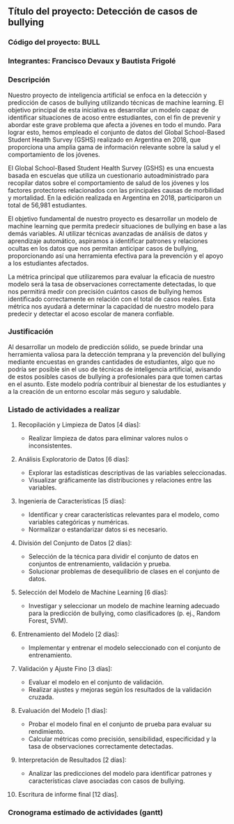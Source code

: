 ## Título del proyecto: Detección de casos de bullying

### Código del proyecto: BULL

### Integrantes: Francisco Devaux y Bautista Frigolé

### Descripción

Nuestro proyecto de inteligencia artificial se enfoca en la detección y predicción de casos de bullying utilizando técnicas de machine learning. El objetivo principal de esta iniciativa es desarrollar un modelo capaz de identificar situaciones de acoso entre estudiantes, con el fin de prevenir y abordar este grave problema que afecta a jóvenes en todo el mundo. Para lograr esto, hemos empleado el conjunto de datos del Global School-Based Student Health Survey (GSHS) realizado en Argentina en 2018, que proporciona una amplia gama de información relevante sobre la salud y el comportamiento de los jóvenes.

El Global School-Based Student Health Survey (GSHS) es una encuesta basada en escuelas que utiliza un cuestionario autoadministrado para recopilar datos sobre el comportamiento de salud de los jóvenes y los factores protectores relacionados con las principales causas de morbilidad y mortalidad. En la edición realizada en Argentina en 2018, participaron un total de 56,981 estudiantes.

El objetivo fundamental de nuestro proyecto es desarrollar un modelo de machine learning que permita predecir situaciones de bullying en base a las demás variables. Al utilizar técnicas avanzadas de análisis de datos y aprendizaje automático, aspiramos a identificar patrones y relaciones ocultas en los datos que nos permitan anticipar casos de bullying, proporcionando así una herramienta efectiva para la prevención y el apoyo a los estudiantes afectados.

La métrica principal que utilizaremos para evaluar la eficacia de nuestro modelo será la tasa de observaciones correctamente detectadas, lo que nos permitirá medir con precisión cuántos casos de bullying hemos identificado correctamente en relación con el total de casos reales. Esta métrica nos ayudará a determinar la capacidad de nuestro modelo para predecir y detectar el acoso escolar de manera confiable.

### Justificación

Al desarrollar un modelo de predicción sólido, se puede brindar una herramienta valiosa para la detección temprana y la prevención del bullying mediante encuestas en grandes cantidades de estudiantes, algo que no podría ser posible sin el uso de técnicas de inteligencia artificial, avisando de estos posibles casos de bullying a profesionales para que tomen cartas en el asunto. Este modelo podría contribuir al bienestar de los estudiantes y a la creación de un entorno escolar más seguro y saludable.

### Listado de actividades a realizar

1. Recopilación y Limpieza de Datos [4 días]:
   - Realizar limpieza de datos para eliminar valores nulos o inconsistentes.

2. Análisis Exploratorio de Datos [6 días]:
   - Explorar las estadísticas descriptivas de las variables seleccionadas.
   - Visualizar gráficamente las distribuciones y relaciones entre las variables.

3. Ingeniería de Características [5 días]:
   - Identificar y crear características relevantes para el modelo, como variables categóricas y numéricas.
   - Normalizar o estandarizar datos si es necesario.

4. División del Conjunto de Datos [2 días]:
   - Selección de la técnica para dividir el conjunto de datos en conjuntos de entrenamiento, validación y prueba.
   - Solucionar problemas de desequilibrio de clases en el conjunto de datos.

5. Selección del Modelo de Machine Learning [6 días]:
   - Investigar y seleccionar un modelo de machine learning adecuado para la predicción de bullying, como clasificadores (p. ej., Random Forest, SVM).

6. Entrenamiento del Modelo [2 días]:
   - Implementar y entrenar el modelo seleccionado con el conjunto de entrenamiento.

7. Validación y Ajuste Fino [3 días]:
   - Evaluar el modelo en el conjunto de validación.
   - Realizar ajustes y mejoras según los resultados de la validación cruzada.

8. Evaluación del Modelo [1 días]:
   - Probar el modelo final en el conjunto de prueba para evaluar su rendimiento.
   - Calcular métricas como precisión, sensibilidad, especificidad y la tasa de observaciones correctamente detectadas.

9. Interpretación de Resultados [2 días]:
   - Analizar las predicciones del modelo para identificar patrones y características clave asociadas con casos de bullying.

10. Escritura de informe final [12 días].

### Cronograma estimado de actividades (gantt)



